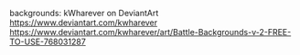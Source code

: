 backgrounds: kWharever on DeviantArt https://www.deviantart.com/kwharever
https://www.deviantart.com/kwharever/art/Battle-Backgrounds-v-2-FREE-TO-USE-768031287